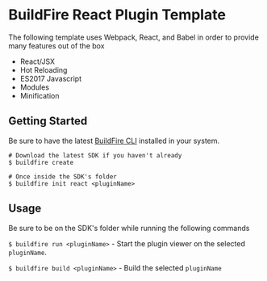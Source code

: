 # BuildFire React Plugin Template
The following template uses Webpack, React, and Babel in order to provide many features out of the box

- React/JSX
- Hot Reloading
- ES2017 Javascript
- Modules
- Minification

## Getting Started
Be sure to have the latest [BuildFire CLI](https://github.com/BuildFire/sdk-cli) installed in your system.

    # Download the latest SDK if you haven't already
    $ buildfire create

    # Once inside the SDK's folder
    $ buildfire init react <pluginName>

## Usage
Be sure to be on the SDK's folder while running the following commands

`$ buildfire run <pluginName>` - Start the plugin viewer on the selected `pluginName`.

`$ buildfire build <pluginName>` - Build the selected `pluginName`
